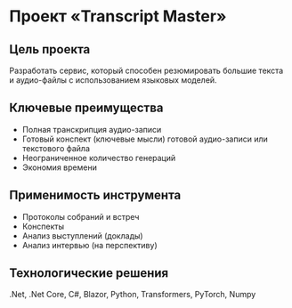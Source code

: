 # Проект «Transcript Master»

## Цель проекта
Разработать сервис, который способен резюмировать большие текста и аудио-файлы с использованием языковых моделей. 

## Ключевые преимущества
- Полная транскрипция аудио-записи
- Готовый конспект (ключевые мысли) готовой аудио-записи или текстового файла
- Неограниченное количество генераций
- Экономия времени


## Применимость инструмента
- Протоколы собраний и встреч
- Конспекты
- Анализ выступлений (доклады)
- Анализ интервью (на перспективу)

## Технологические решения
.Net, .Net Core, C#, Blazor, Python, Transformers, PyTorch, Numpy
